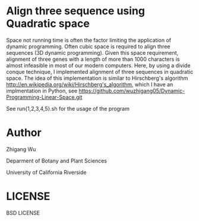 Align three sequence using Quadratic space
===========================================

Space not running time is often the factor limiting the application of dynamic programming. 
Often cubic space is required to align three sequences (3D dynamic programming). Given this 
space requirement, alignment of three genes with a length of more than 1000 characters is 
almost infeasible in most of our modern computers. Here, by using a divide conque technique, 
I implemented alignment of three sequences in quadratic space. The idea of this implementation 
is similar to Hirschberg\'s algorithm http://en.wikipedia.org/wiki/Hirschberg's_algorithm, which 
I have an implmentation in Python, see https://github.com/wuzhigang05/Dynamic-Programming-Linear-Space.git


See run{1,2,3,4,5}.sh for the usage of the program



Author
=========
Zhigang Wu

Deparment of Botany and Plant Sciences

University of California Riverside


LICENSE
=========
BSD LICENSE

